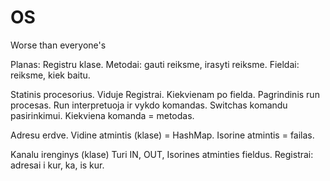 # OS
Worse than everyone's


Planas:
Registru klase.
  Metodai: gauti reiksme, irasyti reiksme.
  Fieldai: reiksme, kiek baitu.
  
Statinis procesorius.
  Viduje Registrai. Kiekvienam po fielda.
  Pagrindinis run procesas.
  Run interpretuoja ir vykdo komandas.
  Switchas komandu pasirinkimui.
  Kiekviena komanda = metodas.
  
Adresu erdve.
  Vidine atmintis (klase) = HashMap.
  Isorine atmintis = failas.

Kanalu irenginys (klase)
  Turi IN, OUT, Isorines atminties fieldus.
  Registrai: adresai i kur, ka, is kur.

